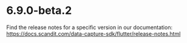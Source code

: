 
# 6.9.0-beta.2

Find the release notes for a specific version in our documentation: https://docs.scandit.com/data-capture-sdk/flutter/release-notes.html
